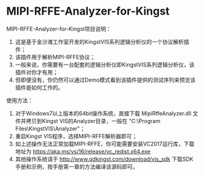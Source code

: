 # MIPI-RFFE-Analyzer-for-Kingst
MIPI-RFFE-Analyzer-for-Kingst项目说明：
1. 这是基于金沙滩工作室开发的KingstVIS系列逻辑分析仪的一个协议解析插件；
2. 该插件用于解析MIPI-RFFE协议；
3. 一般来说，你需要有一台配套的逻辑分析仪即KingstVIS系列逻辑分析仪，该插件对你才有用；
4. 但即便没有，你仍然可以通过Demo模式看到该插件提供的测试序列来预览该插件是如何工作的。

使用方法：
1. 对于Windows7以上版本的64bit操作系统，直接下载 MipiRffeAnalyzer.dll 文件并拷贝到Kingst VIS的Analyzer目录，一般在 "C:\Program Files\KingstVIS\Analyzer"；
2. 重启Kingst VIS程序，选择MIPI-RFFE解析器即可；
3. 如上述操作无法正常加载MIPI-RFFE，你可能需要安装VC2017运行库，下载地址为 https://aka.ms/vs/16/release/vc_redist.x64.exe
4. 其他操作系统请于 http://www.qdkingst.com/download/vis_sdk 下载SDK手册和示例，按手册第一章的方法编译该源码即可。

